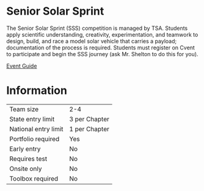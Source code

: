 # Senior Solar Sprint

The Senior Solar Sprint (SSS) competition is managed by TSA.
Students apply scientific understanding, creativity, experimentation, and teamwork to design, build, and race a model solar
vehicle that carries a payload; documentation of the process
is required. Students must register on Cvent to participate and
begin the SSS journey (ask Mr. Shelton to do this for you).

[Event Guide](https://lwsd.sharepoint.com/:b:/r/sites/GR-JHS-TechnologyStudentAssociation-SCA/Shared%20Documents/23-24/Competition/Event%20Guides/HS%20-%20Senior%20Solar%20Sprint.pdf)

# Information

|                      |               |
| -------------------- | ------------- |
| Team size            | 2-4           |
| State entry limit    | 3 per Chapter |
| National entry limit | 1 per Chapter |
| Portfolio required   | Yes           |
| Early entry          | No            |
| Requires test        | No            |
| Onsite only          | No            |
| Toolbox required     | No            |
